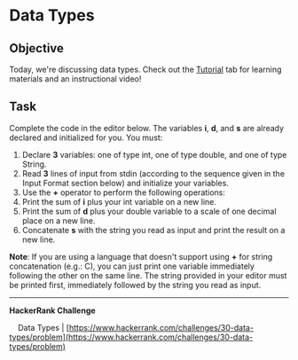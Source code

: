 # Data Types

## Objective

Today, we're discussing data types. Check out the [Tutorial](https://www.hackerrank.com/challenges/30-data-types/tutorial) tab for learning materials and an instructional video!

## Task

Complete the code in the editor below. The variables **i**, **d**, and **s** are already declared and initialized for you. You must:

1. Declare **3** variables: one of type int, one of type double, and one of type String.
2. Read **3** lines of input from stdin (according to the sequence given in the Input Format section below) and initialize your  variables.
3. Use the **+** operator to perform the following operations:
 1. Print the sum of **i** plus your int variable on a new line.
 2. Print the sum of **d** plus your double variable to a scale of one decimal place on a new line.
 3. Concatenate **s** with the string you read as input and print the result on a new line.

**Note**: If you are using a language that doesn't support using **+** for string concatenation (e.g.: C), you can just print one variable immediately following the other on the same line. The string provided in your editor must be printed first, immediately followed by the string you read as input.

---

**HackerRank Challenge** &#10;

&nbsp;&nbsp;&nbsp;&nbsp;Data Types | [https://www.hackerrank.com/challenges/30-data-types/problem](https://www.hackerrank.com/challenges/30-data-types/problem)